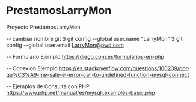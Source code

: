 # PrestamosLarryMon
Proyecto PrestamosLarryMon

-- cambiar nombre git
$ git config --global user.name "LarryMon"
$ git config --global user.email LarryMon@pwd.com

-- Formulario Ejemplo
https://diego.com.es/formularios-en-php

-- Conexion Ejemplo
https://es.stackoverflow.com/questions/100239/por-qu%C3%A9-me-sale-el-error-call-to-undefined-function-mysql-connect

-- Ejemplos de Consulta con PHP
https://www.php.net/manual/es/mysqli.examples-basic.php
